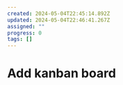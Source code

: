 ```yaml
---
created: 2024-05-04T22:45:14.892Z
updated: 2024-05-04T22:46:41.267Z
assigned: ""
progress: 0
tags: []
---
```


# Add kanban board
